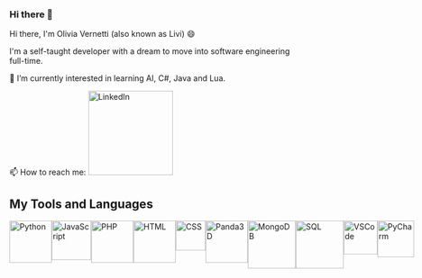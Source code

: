 ### Hi there 👋

Hi there, I'm Olivia Vernetti (also known as Livi) 😄

I'm a self-taught developer with a dream to move into software engineering full-time.

<!--I'm currently a volunteer Game Developer on [Corporate Clash](https://corporateclash.net/), a free-to-play reimagination of Disney's Toontown MMO.-->

🌱 I’m currently interested in learning AI, C#, Java and Lua.

📫 How to reach me: [<img src="https://www.learninglight.com/wp-content/uploads/2017/06/linkedin.png" alt="LinkedIn" title="LinkedIn" width="150"/>](https://www.linkedin.com/in/olivia-vernetti/)

## My Tools and Languages
<div style="display: flex; justify-content: space-between;">
  <img src="https://upload.wikimedia.org/wikipedia/commons/thumb/c/cf/Python_logo_51.svg/1200px-Python_logo_51.svg.png" alt="Python" title="Python" width="75"/>
  <img src="https://static.vecteezy.com/system/resources/previews/027/127/463/original/javascript-logo-javascript-icon-transparent-free-png.png" alt="JavaScript" title="JavaScript" width="70"/>
  <img src="https://cdn.worldvectorlogo.com/logos/php-1.svg" alt="PHP" title="PHP" width="75"/>
  <img src="https://upload.wikimedia.org/wikipedia/commons/thumb/6/61/HTML5_logo_and_wordmark.svg/1200px-HTML5_logo_and_wordmark.svg.png" alt="HTML" title="HTML" width="75"/>
  <img src="https://upload.wikimedia.org/wikipedia/commons/d/d5/CSS3_logo_and_wordmark.svg" alt="CSS" title="CSS" width="53">
  <img src="https://discourse.panda3d.org/uploads/default/original/2X/7/73e66ac19bebab6744fe1809e1473fb4daa02f8e.png" alt="Panda3D" title="Panda3D" width="75"/>
  <img src="https://1000logos.net/wp-content/uploads/2020/08/MongoDB-Logo.png" alt="MongoDB" title="MongoDB" width="85"/>
  <img src="https://upload.wikimedia.org/wikipedia/commons/8/87/Sql_data_base_with_logo.png" alt="SQL" title="SQL" width="85"/>
  <img src="https://carleton.ca/scs/wp-content/uploads/vscode-1.png" alt="VSCode" title="VSCode" width="60"/>
  <img src="https://upload.wikimedia.org/wikipedia/commons/thumb/1/1d/PyCharm_Icon.svg/1024px-PyCharm_Icon.svg.png" alt="PyCharm" title="PyCharm" width="65"/>
</div>




<!--
**overnetti/overnetti** is a ✨ _special_ ✨ repository because its `README.md` (this file) appears on your GitHub profile.

Here are some ideas to get you started:

- 🔭 I’m currently working on ...
- 🌱 I’m currently learning ...
- 👯 I’m looking to collaborate on ...
- 🤔 I’m looking for help with ...
- 💬 Ask me about ...
- 📫 How to reach me: ...
- 😄 Pronouns: ...
- ⚡ Fun fact: ...
-->
